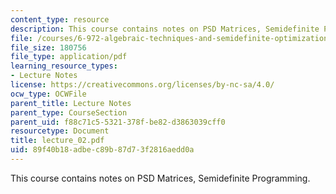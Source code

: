 ```yaml
---
content_type: resource
description: This course contains notes on PSD Matrices, Semidefinite Programming.
file: /courses/6-972-algebraic-techniques-and-semidefinite-optimization-spring-2006/89f40b18adbec89b87d73f2816aedd0a_lecture_02.pdf
file_size: 180756
file_type: application/pdf
learning_resource_types:
- Lecture Notes
license: https://creativecommons.org/licenses/by-nc-sa/4.0/
ocw_type: OCWFile
parent_title: Lecture Notes
parent_type: CourseSection
parent_uid: f88c71c5-5321-378f-be82-d3863039cff0
resourcetype: Document
title: lecture_02.pdf
uid: 89f40b18-adbe-c89b-87d7-3f2816aedd0a
---
```

This course contains notes on PSD Matrices, Semidefinite Programming.